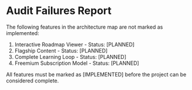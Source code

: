 # Audit Failures Report

The following features in the architecture map are not marked as implemented:

1. Interactive Roadmap Viewer - Status: [PLANNED]
2. Flagship Content - Status: [PLANNED]
3. Complete Learning Loop - Status: [PLANNED]
4. Freemium Subscription Model - Status: [PLANNED]

All features must be marked as [IMPLEMENTED] before the project can be considered complete.